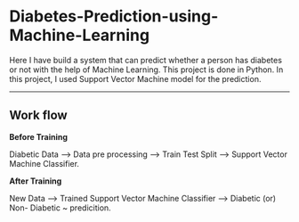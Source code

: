# **Diabetes-Prediction-using-Machine-Learning**

Here I have build a system that can predict whether a person has diabetes or not with the help of Machine Learning. This project is done in Python. In this project, I used Support Vector Machine model for the prediction.

***
## **Work flow**

**Before Training**

Diabetic Data --> Data pre processing --> Train Test Split -->  Support Vector Machine Classifier.

**After Training**

New Data --> Trained Support Vector Machine Classifier --> Diabetic (or) Non-   Diabetic ~ predicition.
